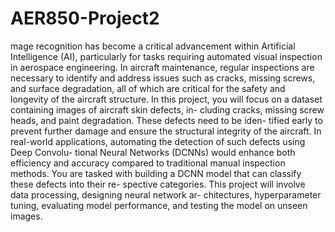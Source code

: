 # AER850-Project2
 mage recognition has become a critical advancement within Artificial Intelligence (AI), particularly for tasks requiring automated visual inspection in aerospace engineering. In aircraft maintenance, regular inspections are necessary to identify and address issues such as cracks, missing screws, and surface degradation, all of which are critical for the safety and longevity of the aircraft structure. In this project, you will focus on a dataset containing images of aircraft skin defects, in- cluding cracks, missing screw heads, and paint degradation. These defects need to be iden- tified early to prevent further damage and ensure the structural integrity of the aircraft. In real-world applications, automating the detection of such defects using Deep Convolu- tional Neural Networks (DCNNs) would enhance both efficiency and accuracy compared to traditional manual inspection methods. You are tasked with building a DCNN model that can classify these defects into their re- spective categories. This project will involve data processing, designing neural network ar- chitectures, hyperparameter tuning, evaluating model performance, and testing the model on unseen images. 

